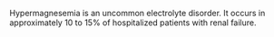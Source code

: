 Hypermagnesemia is an uncommon electrolyte disorder. It occurs in approximately 10 to 15% of hospitalized patients with renal failure.